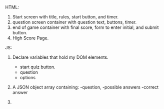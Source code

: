 HTML:
1. Start screen with title, rules, start button, and timer.
2. question screen container with question text, buttons, timer.
3. end of game container with final score, form to enter initial, and submit button.
4. High Score Page.



JS:

1.  Declare variables that hold my DOM elements.
    - start quiz button.
    - question
    - options

2.  A JSON object array containing:
    -question,
    -possible answers
    -correct answer

3. 
